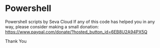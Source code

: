 # Powershell
Powershell scripts by Seva Cloud
If any of this code has helped you in any way, please consider making a small donation: https://www.paypal.com/donate/?hosted_button_id=6EB8U2A94PX5Q

Thank You
